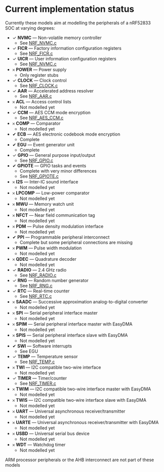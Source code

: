 # Current implementation status

Currently these models aim at modelling the peripherals of a nRF52833 SOC at varying degrees:

* &#x2713; **NVMC** — Non-volatile memory controller
    * See [NRF_NVMC.c](../src/HW_models/NRF_NVMC.c)
* &#x2713; **FICR** — Factory information configuration registers
    * See [NRF_FICR.c](../src/HW_models/NRF_FICR.c)
* &#x2713; **UICR** — User information configuration registers
    * See [NRF_NVMC.c](../src/HW_models/NRF_NVMC.c)
* &#x10102; **POWER** — Power supply
    * Only register stubs
* &#x2713; **CLOCK** — Clock control
    * See [NRF_CLOCK.c](../src/HW_models/NRF_CLOCK.c)
* &#x2713; **AAR** — Accelerated address resolver
    * See [NRF_AAR.c](../src/HW_models/NRF_AAR.c)
* &#x10102; **ACL** — Access control lists
    * Not modelled yet
* &#x2713; **CCM** — AES CCM mode encryption
    * See [NRF_AES_CCM.c](../src/HW_models/NRF_AES_CCM.c)
* &#x10102; **COMP** — Comparator
    * Not modelled yet
* &#x2714; **ECB** — AES electronic codebook mode encryption
    * Complete
* &#x2714; **EGU** — Event generator unit
    * Complete
* &#x2713; **GPIO** — General purpose input/output
    * See [NRF_GPIO.c](../src/HW_models/NRF_GPIO.c)
* &#x2714; **GPIOTE** — GPIO tasks and events
    * Complete with very minor differences
    * See [NRF_GPIOTE.c](../src/HW_models/NRF_GPIOTE.c)
* &#x10102; **I2S** — Inter-IC sound interface
    * Not modelled yet
* &#x10102; **LPCOMP** — Low-power comparator
    * Not modelled yet
* &#x10102; **MWU** — Memory watch unit
    * Not modelled yet
* &#x10102; **NFCT** — Near field communication tag
    * Not modelled yet
* &#x10102; **PDM** — Pulse density modulation interface
    * Not modelled yet
* &#x2714; **PPI** — Programmable peripheral interconnect
    * Complete but some peripheral connections are missing
* &#x10102; **PWM** — Pulse width modulation
    * Not modelled yet
* &#x10102; **QDEC** — Quadrature decoder
    * Not modelled yet
* &#x2713; **RADIO** — 2.4 GHz radio
    * See [NRF_RADIO.c](../src/HW_models/NRF_RADIO.c)
* &#x2713; **RNG** — Random number generator
    * See [NRF_RNG.c](../src/HW_models/NRF_RNG.c)
* &#x2713; **RTC** — Real-time counter
    * See [NRF_RTC.c](../src/HW_models/NRF_RTC.c)
* &#x10102; **SAADC** — Successive approximation analog-to-digital converter
    * Not modelled yet
* &#x10102; **SPI** — Serial peripheral interface master
    * Not modelled yet
* &#x10102; **SPIM** — Serial peripheral interface master with EasyDMA
    * Not modelled yet
* &#x10102; **SPIS** — Serial peripheral interface slave with EasyDMA
    * Not modelled yet
* &#x2714; **SWI** — Software interrupts
    * See EGU
* &#x2713; **TEMP** — Temperature sensor
    * See [NRF_TEMP.c](../src/HW_models/NRF_TEMP.c)
* &#x10102; **TWI** — I2C compatible two-wire interface
    * Not modelled yet
* &#x2713; **TIMER** — Timer/counter
    * See [NRF_TIMER.c](../src/HW_models/NRF_TIMER.c)
* &#x10102; **TWIM** — I2C compatible two-wire interface master with EasyDMA
    * Not modelled yet
* &#x10102; **TWIS** — I2C compatible two-wire interface slave with EasyDMA
    * Not modelled yet
* &#x10102; **UART** — Universal asynchronous receiver/transmitter
    * Not modelled yet
* &#x10102; **UARTE** — Universal asynchronous receiver/transmitter with EasyDMA
    * Not modelled yet
* &#x10102; **USBD** — Universal serial bus device
    * Not modelled yet
* &#x10102; **WDT** — Watchdog timer
    * Not modelled yet


ARM processor peripherals or the AHB interconnect are not part of these models